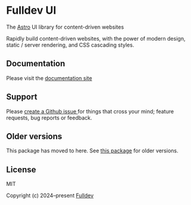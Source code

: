 # Fulldev UI

The [Astro][astro] UI library for content-driven websites

Rapidly build content-driven websites, with the power of modern design,
static / server rendering, and CSS cascading styles.

## Documentation

Please visit the [documentation site][docs]

## Support

Please [create a Github issue ][issues] for things that cross your mind; feature requests, bug reports or feedback.

## Older versions
This package has moved to here. See [this package](https://www.npmjs.com/package/@fullui/ui) for older versions.


## License

MIT

Copyright (c) 2024–present [Fulldev][fulldev]

[astro]: https://astro.build/
[docs]: https://ui.full.dev/
[fulldev]: https://full.dev/
[issues]: https://github.com/fulldotdev/ui/issues/
